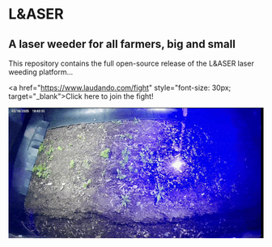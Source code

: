 # L&ASER

## A laser weeder for all farmers, big and small

This repository contains the full open-source release of the L&ASER laser weeding platform...

<a href="https://www.laudando.com/fight" style="font-size: 30px; target="_blank">Click here to join the fight!</a>

![Laser Weeding](./media/laser.gif)